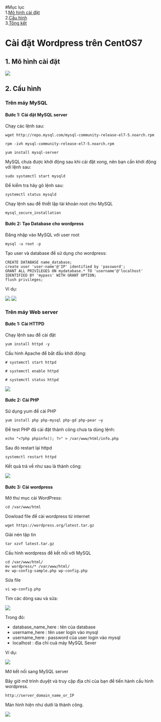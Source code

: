 #Mục lục  
1.[Mô hình cài đặt](#a)  
2.[Cấu hình](#b)  
3.[Tổng kết](#c)
# Cài đặt Wordpress trên CentOS7  

<a name="a">

## 1. Mô hình cài đặt </a>

![](../images/b4.png)

<b name="b">

## 2. Cấu hình </b>

### Trên máy MySQL 
#### Bước 1: Cài đặt MySQL server

Chạy các lệnh sau:

```
wget http://repo.mysql.com/mysql-community-release-el7-5.noarch.rpm

rpm -ivh mysql-community-release-el7-5.noarch.rpm

yum install mysql-server
```

MySQL chưa được khởi động sau khi cài đặt xong, nên bạn cần khởi động với lệnh sau:
```
sudo systemctl start mysqld
```
Để kiểm tra hãy gõ lệnh sau:
```
systemctl status mysqld 
```
Chạy lệnh sau để thiết lập tài khoản root cho MySQL
```
mysql_secure_installation
```
#### Bước 2: Tạo Database cho wordpress

Đăng nhập vào MySQL với user root
```
mysql -u root -p
```
Tạo user và database để sử dụng cho wordpress:
```
CREATE DATABASE name_database;
create user 'user-name'@'IP' identified by 'password';  
GRANT ALL PRIVILEGES ON mydatabase.* TO 'username'@'localhost' IDENTIFIED BY 'mypass' WITH GRANT OPTION;  
flush privileges;
```
Ví dụ:

![](../images/b5.png)
![](../images/b6.png)

### Trên máy Web server
#### Bước 1: Cài HTTPD
Chạy lệnh sau để cài đặt
```
yum install httpd -y
```
Cấu hình Apache để bắt đầu khởi động:
```
# systemctl start httpd

# systemctl enable httpd

# systemctl status httpd
```  

![](../images/b7.png)

#### Bước 2: Cài PHP

Sử dụng yum để cài PHP
```
yum install php php-mysql php-gd php-pear –y
```
Để test PHP đã cài đặt thành công chưa ta dùng lệnh:
```
echo "<?php phpinfo(); ?>" > /var/www/html/info.php
```
Sau đó restart lại httpd
```
systemctl restart httpd
```
Kết quả trả về như sau là thành công:

![](../images/b8.png)

#### Bước 3: Cài wordpress

Mở thư mục cài WordPress:
```
cd /var/www/html
```
Dowload file để cài wordpress từ internet
```
wget https://wordpress.org/latest.tar.gz
```
Giải nén tập tin
```
tar xzvf latest.tar.gz
```
Cấu hình wordpress để kết nối với MySQL
```
cd /var/www/html/
mv wordpress/* /var/www/html/
mv wp-config-sample.php wp-config.php
```
Sửa file
```
vi wp-config.php
```
Tìm các dòng sau và sửa:

![](../images/b9.png)

Trong đó:

- database_name_here : tên của database  
- username_here : tên user login vào mysql   
- username_here : password của user login vào mysql  
- localhost : địa chỉ cuả máy MySQL Sever  

Ví dụ:

![](../images/b10.png)

Mở kết nối sang MySQL server

Bây giờ mở trình duyệt và truy cập địa chỉ của bạn để tiến hành cấu hình wordpress.
```
http://server_domain_name_or_IP
```
Màn hình hiện như dưới là thành công.

![](../images/screen.png)